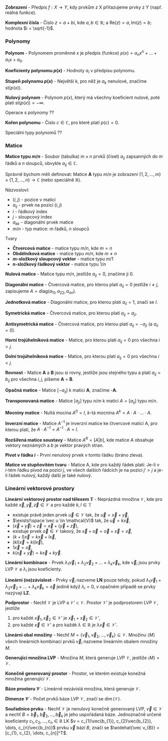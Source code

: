 **Zobrazení** - Předpis $f : X \to Y$, kdy prvkům z X přiřazujeme prvky z Y (např. reálná funkce).

**Komplexní čísla** - Číslo $z = a+bi$, kde $a, b \in \mathbb{R};$ a $\text{Re}(z) = a, \text{Im}(z) = b;$ hodnota $i = \sqrt{-1}$.

### Polynomy

**Polynom** - Polynomem proměnné $x$ je předpis (funkce) $p(x) = a_{n}x^n + \dots + a_{1}x + a_{0}$.

**Koeficienty polynomu $p(x)$** - Hodnoty $a_{i}$ v předpisu polynomu.

**Stupeň polynomu $p(x)$** - Největší $k$, pro něž je $a_{k}$ nenulové, značíme $\text{st}(p(x))$.

**Nulový polynom** - Polynom $p(x)$, který má všechny koeficient nulové, poté platí $\text{st}(p(x)) = -\infty$.

Operace s polynomy ??

**Kořen polynomu** - Číslo $c \in \mathbb C$, pro které platí $p(c) = 0$.

Speciální typy polynomů ??

### Matice

**Matice typu $m/n$** - Soubor (tabulka) $m \times n$ prvků (čísel) $a_{ij}$ zapsanných do $m$ řádků a $n$ sloupců, obvykle $a_{ij} \in \mathbb C$.

Správně bychom měli definovat: Matice **A** typu $m/n$ je zobrazení $\{1, 2, \dots, m\} \times \{1, 2, \dots, n\} \to \mathbb C$ (nebo speciálně $\mathbb R$).

Názvosloví:
- $(i, j)$ - pozice v matici
- $a_{ij}$ - prvek na pozici $(i, j)$
- $i$ - řádkový index
- $j$ - sloupcový index
- $a_{kk}$ - diagonální prvek matice
- $m/n$ - typ matice: $m$ řádků, $n$ sloupců

Tvary
- **Čtvercová matice** - matice typu $m/n$, kde $m=n$
- **Obdélníková matice** - matice typu $m/n$, kde $m \neq n$
- **$m$-složkový sloupcový vektor** - matice typu $m/1$
- **$n$-složkový řádkový vektor** - matice typu $1/n$

**Nulová matice** - Matice typu $m/n$, jestliže $a_{ij} = 0$, značíme ji 0.

**Diagonální matice** - Čtvercová matice, pro kterou platí $a_{ij} = 0$ jestliže $i \neq j$, zapisujeme $A = \text{diag}(a_{11}, a_{22}, a_{nn})$.

**Jednotková matice** - Diagonální matice, pro kterou platí $a_{ii} = 1$, značí se $I$.

**Symetrická matice** - Čtvercová matice, pro kterou platí $a_{ij} = a_{ji}$.

**Antisymetrická matice** - Čtvercová matice, pro kterou platí $a_{ij} = -a_{ji}$ (a $a_{ii} = 0$).

**Horní trojúhelníková matice** - Matice, pro kterou platí $a_{ij} = 0$ pro všechna $i > j$.

**Dolní trojúhelníková matice** - Matice, pro kterou platí $a_{ij} = 0$ pro všechna $i < j$.

**Rovnost** - Matice **A** a **B** jsou si rovny, jestliže jsou stejného typu a platí $a_{ij} = b_{ij}$ pro všechna $i, j$, píšeme **A** = **B**.

**Opačná matice** - Matice $[-a_{ij}]$ k matici **A**, značíme -**A**.

**Transponovaná matice** - Matice $[a_{ji}]$ typu $n/m$ k matici $A = [a_{ij}]$ typu $m/n$.

**Mocniny matice** - Nultá mocina $A^0 = I$, $k$-tá mocnina $A^k = A \cdot A \cdot \dots \cdot A$.

**Inverzní matice** - Matice $A^{-1}$ je inverzní matice ke čtvercové matici A, pro kterou platí, že $A \cdot A^{-1} = A^{-1} \cdot A = I$.

**Rozšířená matice soustavy** -  Matice $A^R = [A | b]$, kde matice $A$ obsahuje vektory neznámých a $b$ je vektor pravých stran.

**Pivot v řádku $i$** - První nenulový prvek v tomto řádku (bráno zleva).

**Matice ve stupňovitém tvaru** - Matice A, kde pro každý řádek platí: Je-li v $i$-tém řádku pivod na pozici $j$, ve všech dalších řádcích je na pozici $j' > j$ a je-li řádek nulový, každý další je také nulový.

### Lineární vektorové prostory

**Lineární vektorový prostor nad tělesem $\mathbb T$** - Neprázdná množina $\mathcal{V}$, kde pro každé $\vec x, \vec y, \vec z \in \mathcal{V}$ a pro každé $k, l \in \mathbb T$
- existuje právě jeden prvek $\vec u \in \mathcal{V}$ tak, že $\vec u = \vec x + \vec y$,
- $\exists!\space \vec u \in \mathcal{V}$ tak, že $\vec u = k \vec x$,
- $(\vec x + \vec y) + \vec z = \vec x + (\vec y + \vec z)$,
- existuje prvek $\vec o \in \mathcal{V}$ takový, že $\vec x + \vec o = \vec o + \vec x = \vec x$,
- $(k+l)\vec x = k\vec x + l\vec x$,
- $(kl)\vec x = k(l\vec x)$,
- $1\vec x = \vec x$,
- $k(\vec x + \vec y) = k\vec x + k\vec y$.

**Lineární kombinace** - Prvek $\lambda_{1} \vec v_{1} + \lambda_{2} \vec v_{2} + \dots + \lambda_{k} \vec v_{k}$, kde $\vec v_{i}$ jsou prvky LVP $\mathcal{V}$ a $\lambda_{i}$ jsou koeficienty.

**Lineární (ne)závislost** - Prvky $\vec v_{i}$ nazveme **LN** pouze tehdy, pokud $\lambda_{1} \vec v_{1} + \lambda_{2} \vec v_{2} + \dots + \lambda_{k} \vec v_{k} = \vec o$ jedině když $\lambda_{i} = 0$, v opačném případě se prvky nazývají **LZ**.

**Podprostor** - Nechť $\mathcal{V}$ je LVP a $\mathcal{V}' \subset \mathcal{V}$. Prostor $\mathcal{V}'$ je podprostorem LVP $\mathcal{V}$, jestliže
1. pro každé $\vec x_{1}, \vec x_{2} \in \mathcal{V}'$ je $\vec x_{1} + \vec x_{2} \in \mathcal{V}'$,
2. pro každé $\vec x \in \mathcal{V}'$ a pro každé $\lambda \in \mathbb R$ je $\lambda\vec x \in \mathcal{V}'$.

**Lineární obal množiny** - Nechť $M = \{ \vec v_{1}, \vec v_{2}, \dots, \vec v_{k} \} \subseteq \mathcal{V}$. Množinu $\langle M \rangle$ všech lineárních kombinací prvků $\vec v_{i}$ nazveme lineárním obalem množiny $M$.

**Generující množina LVP** - Množina $M$, která generuje LVP $\mathcal{V}$, jestliže $\langle M \rangle = \mathcal{V}$.

**Konečně generovaný prostor** - Prostor, ve kterém existuje konežná množina generující $\mathcal{V}$.

**Báze prostoru $\mathcal{V}$** - Lineárně nezávislá množina, která generuje $\mathcal{V}$.

**Dimenze $\mathcal{V}$** - Počet prvků báze LVP $\mathcal{V}$, značí se $\dim(\mathcal{V})$.

**Souřadnice prvku** - Nechť $\mathcal{V}$ je nenulový konečně generovaný LVP, $\vec v \in \mathcal{V}$ a nechť $B = {\vec b_{1}, \vec b_{2}, \dots, \vec b_{k}}$ je jeho uspořádaná báze. Jednoznačně určené koeficienty $c_{1}, c_{2}, \dots, c_{n} \in \mathbb{R}$ LK $v = c_{1}\vec{b_{1}}, c_{2}\vec{b_{2}}, \dots, c_{n}\vec{b_{n}}$ prvku $\vec v$ bází $B$, značí se $\widehat{\vec v_{B}} = [c_{1}, c_{2}, \dots, c_{n}]^T$.

